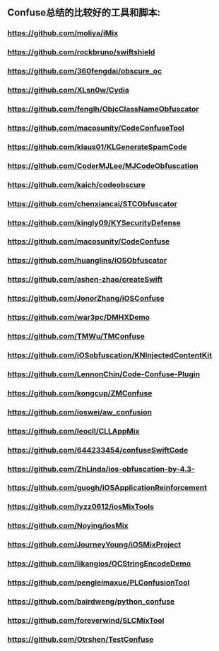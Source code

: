 ## Confuse总结的比较好的工具和脚本:
### https://github.com/moliya/iMix
### https://github.com/rockbruno/swiftshield
### https://github.com/360fengdai/obscure_oc
### https://github.com/XLsn0w/Cydia
### https://github.com/fenglh/ObjcClassNameObfuscator
### https://github.com/macosunity/CodeConfuseTool
### https://github.com/klaus01/KLGenerateSpamCode
### https://github.com/CoderMJLee/MJCodeObfuscation
### https://github.com/kaich/codeobscure
### https://github.com/chenxiancai/STCObfuscator
### https://github.com/kingly09/KYSecurityDefense
### https://github.com/macosunity/CodeConfuse
### https://github.com/huanglins/iOSObfuscator
### https://github.com/ashen-zhao/createSwift
### https://github.com/JonorZhang/iOSConfuse
### https://github.com/war3pc/DMHXDemo
### https://github.com/TMWu/TMConfuse
### https://github.com/iOSobfuscation/KNInjectedContentKit
### https://github.com/LennonChin/Code-Confuse-Plugin
### https://github.com/kongcup/ZMConfuse
### https://github.com/ioswei/aw_confusion
### https://github.com/leocll/CLLAppMix
### https://github.com/644233454/confuseSwiftCode
### https://github.com/ZhLinda/ios-obfuscation-by-4.3-
### https://github.com/guogh/iOSApplicationReinforcement
### https://github.com/lyzz0612/iosMixTools
### https://github.com/Noying/iosMix
### https://github.com/JourneyYoung/iOSMixProject
### https://github.com/likangios/OCStringEncodeDemo
### https://github.com/pengleimaxue/PLConfusionTool
### https://github.com/bairdweng/python_confuse
### https://github.com/foreverwind/SLCMixTool
### https://github.com/Otrshen/TestConfuse
